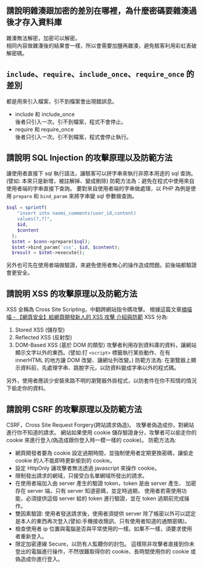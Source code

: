 ## 請說明雜湊跟加密的差別在哪裡，為什麼密碼要雜湊過後才存入資料庫
雜湊無法解密，加密可以解密。  
相同內容做雜湊後的結果會一樣，所以會需要加鹽再雜湊，避免駭客利用彩虹表破解密碼。

## `include`、`require`、`include_once`、`require_once` 的差別
都是用來引入檔案，引不到檔案會出現錯誤息。  
- include 和 include_once  
後者只引入一次。引不到檔案，程式不會停止。  
- require 和 require_once  
後者只引入一次。引不到檔案，程式會停止執行。  

## 請說明 SQL Injection 的攻擊原理以及防範方法
讓使用者直接下 sql 執行語法，讓駭客可以拼字串來執行非原本用途的 sql 查詢。(譬如: 本來只是新增，被註解掉、變成刪除)
防範方法為：避免在程式中使用來自使用者端的字串直接下查詢。
要對來自使用者端的字串做處理，以 PHP 為例是使用 `prepare` 和 `bind_param` 來將字串變 sql 參數做查詢。
``` php
$sql = sprintf(
    "insert into naomi_comments(user_id,content)
    values(?,?)",
    $id,
    $content
  );
  $stmt = $conn->prepare($sql);
  $stmt->bind_param('sss', $id, $content);
  $result = $stmt->execute();
```
另外也可先在使用者端做驗證，來避免使用者無心的操作造成問題。前後端都驗證會更安全。

##  請說明 XSS 的攻擊原理以及防範方法
XSS 全稱為 Cross Site Scripting，中翻跨網站指令碼攻擊。
根據這篇文章[摘喵喵 - 【網頁安全】給網頁開發新人的 XSS 攻擊 介紹與防範](https://forum.gamer.com.tw/Co.php?bsn=60292&sn=11267)
XSS 分為:
1. Stored XSS (儲存型)
1. Reflected XSS (反射型)
1. DOM-Based XSS (基於 DOM 的類型)
攻擊者利用存到資料庫的資料，讓網站顯示文字以外的東西。(譬如:打 `<script>` 標籤執行某些動作、在有 innerHTML 的地方讓 DOM 改變、讓網址列改變。)
防範方法為: 在瀏覽器上顯示資料前，先處理字串、跳脫字元，以防資料變成字串以外的程式碼。

另外，使用者應該少安裝來路不明的瀏覽器外掛程式，以防套件在你不知情的情況下偷走你的資料。

## 請說明 CSRF 的攻擊原理以及防範方法
CSRF，Cross Site Request Forgery(跨站請求偽造)。
攻擊者偽造成你，對網站進行你不知道的請求。
網站如果使用 cookie 儲存驗證身分，攻擊者可以偷走你的 cookie 來進行登入(偽造成跟你登入時一模一樣的 cookie)。
防範方法為:
- 網頁開發者要為 cookie 設定過期時間，並強制使用者定期更換密碼，讓偷走 cookie 的人不能即時更新偷到的 cookie。
- 設定 HttpOnly 讓攻擊者無法透過 javascript 來操作 cookie。
- 限制發出請求的網域，只接受白名單網域所發出的請求。
- 在使用者端加入由 server 產生的驗證 token，token 是由 server 產生、
加密存在 server 端，只有 server 知道密碼，並定時過期，
使用者若需使用功能，必須提供這個 server 給的 token 進行驗證，並在 token 過期前完成操作。
- 雙因素驗證: 使用者發送請求後，使用者須提供 server 除了帳密以外可以認定是本人的東西再次登入(譬如:手機接收簡訊、只有使用者知道的通關密碼)。
- 檢查使用者 ip 位置與電腦是否與平常使用的一樣。如果不一樣，須要求使用者重新登入。
- 限定加密連線 Secure，以防有人監聽你的封包。
這樣除非攻擊者直接到你未登出的電腦進行操作，不然很難取得你的 cookie、長時間使用你的 cookie 或偽造成你進行登入。
